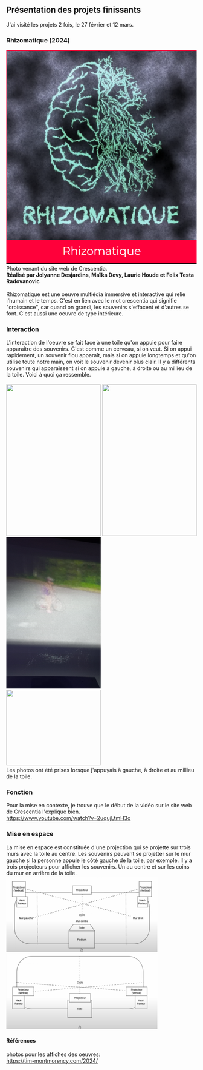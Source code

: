 ## Présentation des projets finissants
J'ai visité les projets 2 fois, le 27 février et 12 mars. 
### Rhizomatique (2024)
![photo](media/affiche_expo_rhizomatique.png) </br>
Photo venant du site web de Crescentia. </br>
**Réalisé par Jolyanne Desjardins, Maïka Devy, Laurie Houde et Felix Testa Radovanovic** </br>
</br>
Rhizomatique est une oeuvre multiédia immersive et interactive qui relie l'humain et le temps. C'est en
lien avec le mot crescentia qui signifie "croissance", car quand on grandi, les souvenirs s'effacent et
d'autres se font. C'est aussi une oeuvre de type intérieure. 
### Interaction 
L'interaction de l'oeuvre se fait face à une toile qu'on appuie pour faire apparaître des souvenirs. C'est
comme un cerveau, si on veut. Si on appui rapidement, un souvenir flou apparaît, mais si on appuie longtemps
et qu'on utilise toute notre main, on voit le souvenir devenir plus clair. Il y a différents souvenirs qui
apparaîssent si on appuie à gauche, à droite ou au millieu de la toile. Voici à quoi ça ressemble. </br>
</br>
<img src="media/description_rhizomatique_video.jpg" width="250" height="400"/>  <img src="media/description_rhizomatique_video2.jpg" width="250" height="400"/> <img src="media/description_rhizomatique_video3.jpg" width="250" height="400"/> <br/>
<img src="media/mise_expo_toile_rhizomatique.jpg" width="250" height="200"/></br>
Les photos ont été prises lorsque j'appuyais à gauche, à droite et au millieu de la toile.
### Fonction 
Pour la mise en contexte, je trouve que le début de la vidéo sur le site web de Crescentia l'explique bien. </br>
https://www.youtube.com/watch?v=2uqujLtmH3o </br>
### Mise en espace 
La mise en espace est constituée d'une projection qui se projette sur trois murs avec la toile au centre.
Les souvenirs peuvent se projetter sur le mur gauche si la personne appuie le côté gauche de la toile, par
exemple. Il y a trois projecteurs pour afficher les souvenirs. Un au centre et sur les coins du mur en arrière
de la toile. </br>
<img src="media/mise_espace_vue_devant_rhizomatique.png" width="400" height="200"/>  <img src="media/mise_espace_vue_haut_rhizomatique.png" width="400" height="200"/>
#### Références
photos pour les affiches des oeuvres: </br>
https://tim-montmorency.com/2024/

